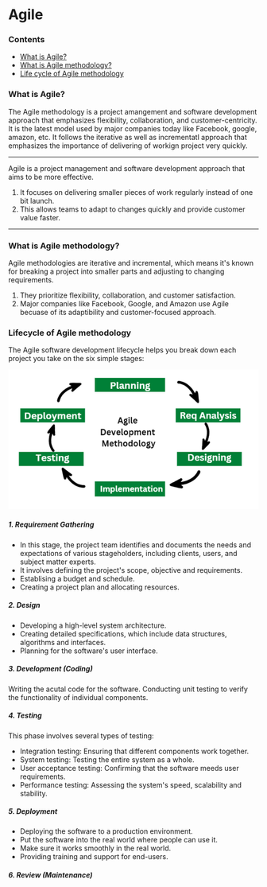 # Agile

### Contents

- [What is Agile?](#what-is-agile)
- [What is Agile methodology?](#what-is-agile-methodology)
- [Life cycle of Agile methodology](https://)

### What is Agile?

The Agile methodology is a project amangement and software development approach that emphasizes flexibility, collaboration, and customer-centricity. It is the latest model used by major companies today like Facebook, google, amazon, etc. It follows the iterative as well as incrementatl approach that emphasizes the importance of delivering of workign project very quickly.

----------

Agile is a project management and software development approach that aims to be more effective.

1. It focuses on delivering smaller pieces of work regularly instead of one bit launch.
2. This allows teams to adapt to changes quickly and provide customer value faster.

----------

### What is Agile methodology?

Agile methodologies are iterative and  incremental, which means it's known for breaking a project into smaller parts and adjusting to changing requirements.

1. They prioritize flexibility, collaboration, and customer satisfaction.
2. Major companies like Facebook, Google, and Amazon use Agile becuase of its adaptibility and customer-focused approach.


### Lifecycle of Agile methodology

The Agile software development lifecycle helps you break down each project you take on the six simple stages:

![Image not found: Agile 1](/assets/images/agile-1.png)

##### 1. Requirement Gathering

- In this stage, the project team identifies and documents the needs and expectations of various stageholders, including clients, users, and subject matter experts.
- It involves defining the project's scope, objective and requirements.
- Establising a budget and schedule.
- Creating a project plan and allocating resources.


##### 2. Design

- Developing a high-level system architecture.
- Creating detailed specifications, which include data structures, algorithms and interfaces.
- Planning for the software's user interface.

##### 3. Development (Coding)

Writing the acutal code for the software. Conducting unit testing to verify the functionality of individual components.


##### 4. Testing

This phase involves several types of testing:

- Integration testing: Ensuring that different components work together.
- System testing: Testing the entire system as a whole.
- User acceptance testing: Confirming that the software meeds user requirements.
- Performance testing: Assessing the system's speed, scalability and stability.

##### 5. Deployment

- Deploying the software to a production environment.
- Put the software into the real world where people can use it.
- Make sure it works smoothly in the real world.
- Providing training and support for end-users.

##### 6. Review (Maintenance)